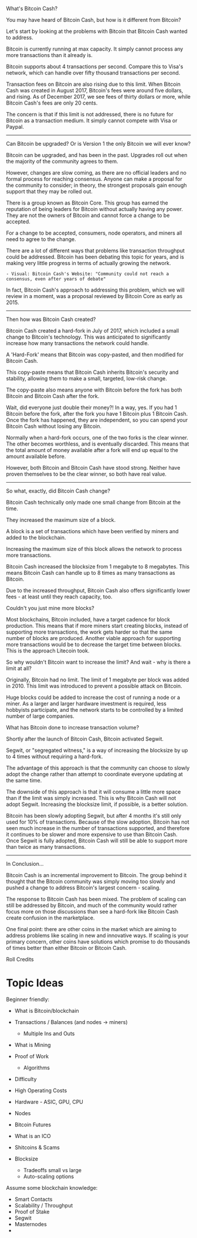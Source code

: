 What's Bitcoin Cash?

You may have heard of Bitcoin Cash, but how is it different from Bitcoin?

Let's start by looking at the problems with Bitcoin that Bitcoin Cash wanted to address.

Bitcoin is currently running at max capacity. It simply cannot process any more transactions than it already is.  

Bitcoin supports about 4 transactions per second.  Compare this to Visa's network, which can handle over fifty thousand transactions per second. 

Transaction fees on Bitcoin are also rising due to this limit.  When Bitcoin Cash was created in August 2017, Bitcoin's fees were around five dollars, and rising.  As of December 2017, we see fees of thirty dollars or more, while Bitcoin Cash's fees are only 20 cents.

The concern is that if this limit is not addressed, there is no future for Bitcoin as a transaction medium.  It simply cannot compete with Visa or Paypal.

<hr>

Can Bitcoin be upgraded? Or is Version 1 the only Bitcoin we will ever know?

Bitcoin can be upgraded, and has been in the past.  Upgrades roll out when the majority of the community agrees to them. 

However, changes are slow coming, as there are no official leaders and no formal process for reaching consensus.  Anyone can make a proposal for the community to consider; in theory, the strongest proposals gain enough support that they may be rolled out. 

There is a group known as Bitcoin Core.  This group has earned the reputation of being leaders for Bitcoin without actually having any power.  They are not the owners of Bitcoin and cannot force a change to be accepted.

For a change to be accepted, consumers, node operators, and miners all need to agree to the change.

There are a lot of different ways that problems like transaction throughput could be addressed. Bitcoin has been debating this topic for years, and is making very little progress in terms of actually growing the network.

    - Visual: Bitcoin Cash's Website: "Community could not reach a consensus, even after years of debate"

In fact, Bitcoin Cash's approach to addressing this problem, which we will review in a moment, was a proposal reviewed by Bitcoin Core as early as 2015.

<hr>

Then how was Bitcoin Cash created?

Bitcoin Cash created a hard-fork in July of 2017, which included a small change to Bitcoin's technology. This was anticipated to significantly increase how many transactions the network could handle.

A 'Hard-Fork' means that Bitcoin was copy-pasted, and then modified for Bitcoin Cash.  

This copy-paste means that Bitcoin Cash inherits Bitcoin's security and stability, allowing them to make a small, targeted, low-risk change.

The copy-paste also means anyone with Bitcoin before the fork has both Bitcoin and Bitcoin Cash after the fork.

Wait, did everyone just double their money?!  In a way, yes.  If you had 1 Bitcoin before the fork, after the fork you have 1 Bitcoin plus 1 Bitcoin Cash. Once the fork has happened, they are independent, so you can spend your Bitcoin Cash without losing any Bitcoin.

Normally when a hard-fork occurs, one of the two forks is the clear winner. The other becomes worthless, and is eventually discarded.  This means that the total amount of money available after a fork will end up equal to the amount available before.

However, both Bitcoin and Bitcoin Cash have stood strong.  Neither have proven themselves to be the clear winner, so both have real value.

<hr>

So what, exactly, did Bitcoin Cash change?

Bitcoin Cash technically only made one small change from Bitcoin at the time.

They increased the maximum size of a block.

A block is a set of transactions which have been verified by miners and added to the blockchain.  

Increasing the maximum size of this block allows the network to process more transactions. 

Bitcoin Cash increased the blocksize from 1 megabyte to 8 megabytes.  This means Bitcoin Cash can handle up to 8 times as many transactions as Bitcoin.  

Due to the increased throughput, Bitcoin Cash also offers significantly lower fees - at least until they reach capacity, too.

Couldn't you just mine more blocks?

Most blockchains, Bitcoin included, have a target cadence for block production.  This means that if more miners start creating blocks, instead of supporting more transactions, the work gets harder so that the same number of blocks are produced.  Another viable approach for supporting more transactions would be to decrease the target time between blocks. This is the approach Litecoin took.

So why wouldn't Bitcoin want to increase the limit?  And wait - why is there a limit at all?

Originally, Bitcoin had no limit.  The limit of 1 megabyte per block was added in 2010.  This limit was introduced to prevent a possible attack on Bitcoin.

Huge blocks could be added to increase the cost of running a node or a miner.  As a larger and larger hardware investment is required, less hobbyists participate, and the network starts to be controlled by a limited number of large companies.  

What has Bitcoin done to increase transaction volume?

Shortly after the launch of Bitcoin Cash, Bitcoin activated Segwit.  

Segwit, or "segregated witness," is a way of increasing the blocksize by up to 4 times without requiring a hard-fork. 

The advantage of this approach is that the community can choose to slowly adopt the change rather than attempt to coordinate everyone updating at the same time.

The downside of this approach is that it will consume a little more space than if the limit was simply increased.  This is why Bitcoin Cash will not adopt Segwit. Increasing the blocksize limit, if possible, is a better solution.

Bitcoin has been slowly adopting Segwit, but after 4 months it's still only used for 10% of transactions. Because of the slow adoption, Bitcoin has not seen much increase in the number of transactions supported, and therefore it continues to be slower and more expensive to use than Bitcoin Cash.  Once Segwit is fully adopted, Bitcoin Cash will still be able to support more than twice as many transactions.

<hr>

In Conclusion...

Bitcoin Cash is an incremental improvement to Bitcoin.  The group behind it thought that the Bitcoin community was simply moving too slowly and pushed a change to address Bitcoin's largest concern - scaling.

The response to Bitcoin Cash has been mixed.  The problem of scaling can still be addressed by Bitcoin, and much of the community would rather focus more on those discussions than see a hard-fork like Bitcoin Cash create confusion in the marketplace.

One final point: there are other coins in the market which are aiming to address problems like scaling in new and innovative ways.  If scaling is your primary concern, other coins have solutions which promise to do thousands of times better than either Bitcoin or Bitcoin Cash.


Roll Credits


















# Topic Ideas

Beginner friendly:

 - What is Bitcoin/blockchain

 - Transactions / Balances (and nodes -> miners)
    - Multiple Ins and Outs

 - What is Mining
 - Proof of Work
    - Algorithms
 - Difficulty
 - High Operating Costs 
 - Hardware - ASIC, GPU, CPU

 - Nodes 

 - Bitcoin Futures

 - What is an ICO

 - Shitcoins & Scams

 - Blocksize
   - Tradeoffs small vs large
   - Auto-scaling options

Assume some blockchain knowledge:

 - Smart Contacts 
 - Scalability / Throughput
 - Proof of Stake
 - Segwit
 - Masternodes
 - 


